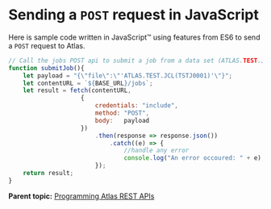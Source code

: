 # Sending a `POST` request in JavaScript

Here is sample code written in JavaScript™ using features from ES6 to send a `POST` request to Atlas.

```js
// Call the jobs POST api to submit a job from a data set (ATLAS.TEST.JCL(TSTJ0001))
function submitJob(){
    let payload = "{\"file\":\"'ATLAS.TEST.JCL(TSTJ0001)'\"}";
    let contentURL = `${BASE_URL}/jobs`;
    let result = fetch(contentURL,
                    {
                        credentials: "include",
                        method: "POST",
                        body:   payload
                    })
                        .then(response => response.json())
                            .catch((e) => {
                                //handle any error
                                console.log("An error occoured: " + e);
                        });
    return result;
}
```

**Parent topic:** [Programming Atlas REST APIs](../topics/programrestapi.md)
